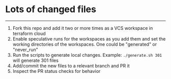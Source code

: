# Lots of changed files
---

1. Fork this repo and add it two or more times as a VCS workspace in terraform cloud
2. Enable speculative runs for the workspaces as you add them and set the working directories of the workspaces. One could be "generated" or "never_run"
3. Run the scripts to generate local changes. Example: `./generate.sh 301` will generate 301 files
4. Add/commit the new files to a relevant branch and PR it
5. Inspect the PR status checks for behavior
